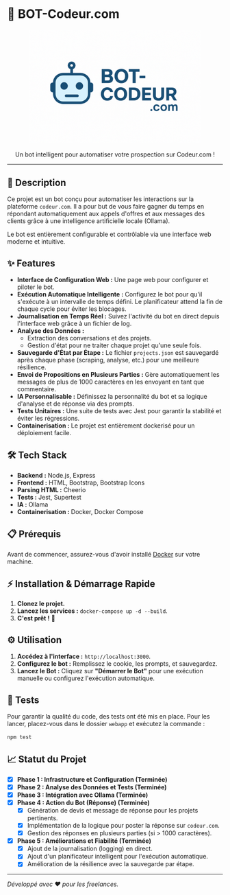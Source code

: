 # 🤖 BOT-Codeur.com

<p align="center">
  <img src="bot.png" alt="Bot-Codeur.com Logo" width="400"/>
</p>

<p align="center">
    Un bot intelligent pour automatiser votre prospection sur Codeur.com !
</p>

---

## 🚀 Description

Ce projet est un bot conçu pour automatiser les interactions sur la plateforme `codeur.com`. Il a pour but de vous faire gagner du temps en répondant automatiquement aux appels d'offres et aux messages des clients grâce à une intelligence artificielle locale (Ollama).

Le bot est entièrement configurable et contrôlable via une interface web moderne et intuitive.

## ✨ Features

- **Interface de Configuration Web :** Une page web pour configurer et piloter le bot.
- **Exécution Automatique Intelligente :** Configurez le bot pour qu'il s'exécute à un intervalle de temps défini. Le planificateur attend la fin de chaque cycle pour éviter les blocages.
- **Journalisation en Temps Réel :** Suivez l'activité du bot en direct depuis l'interface web grâce à un fichier de log.
- **Analyse des Données :**
  - Extraction des conversations et des projets.
  - Gestion d'état pour ne traiter chaque projet qu'une seule fois.
- **Sauvegarde d'État par Étape :** Le fichier `projects.json` est sauvegardé après chaque phase (scraping, analyse, etc.) pour une meilleure résilience.
- **Envoi de Propositions en Plusieurs Parties :** Gère automatiquement les messages de plus de 1000 caractères en les envoyant en tant que commentaire.
- **IA Personnalisable :** Définissez la personnalité du bot et sa logique d'analyse et de réponse via des prompts.
- **Tests Unitaires :** Une suite de tests avec Jest pour garantir la stabilité et éviter les régressions.
- **Containerisation :** Le projet est entièrement dockerisé pour un déploiement facile.

## 🛠️ Tech Stack

- **Backend :** Node.js, Express
- **Frontend :** HTML, Bootstrap, Bootstrap Icons
- **Parsing HTML :** Cheerio
- **Tests :** Jest, Supertest
- **IA :** Ollama
- **Containerisation :** Docker, Docker Compose

## 📋 Prérequis

Avant de commencer, assurez-vous d'avoir installé [Docker](https://www.docker.com/get-started) sur votre machine.

## ⚡ Installation & Démarrage Rapide

1.  **Clonez le projet.**
2.  **Lancez les services :** `docker-compose up -d --build`.
3.  **C'est prêt !** 🎉

## ⚙️ Utilisation

1.  **Accédez à l'interface :** `http://localhost:3000`.
2.  **Configurez le bot :** Remplissez le cookie, les prompts, et sauvegardez.
3.  **Lancez le Bot :** Cliquez sur **"Démarrer le Bot"** pour une exécution manuelle ou configurez l'exécution automatique.

## 🧪 Tests

Pour garantir la qualité du code, des tests ont été mis en place. Pour les lancer, placez-vous dans le dossier `webapp` et exécutez la commande :

```bash
npm test
```

## 📈 Statut du Projet

- [x] **Phase 1 : Infrastructure et Configuration (Terminée)**
- [x] **Phase 2 : Analyse des Données et Tests (Terminée)**
- [x] **Phase 3 : Intégration avec Ollama (Terminée)**
- [x] **Phase 4 : Action du Bot (Réponse) (Terminée)**
  - [x] Génération de devis et message de réponse pour les projets pertinents.
  - [x] Implémentation de la logique pour poster la réponse sur `codeur.com`.
  - [x] Gestion des réponses en plusieurs parties (si > 1000 caractères).
- [x] **Phase 5 : Améliorations et Fiabilité (Terminée)**
  - [x] Ajout de la journalisation (logging) en direct.
  - [x] Ajout d'un planificateur intelligent pour l'exécution automatique.
  - [x] Amélioration de la résilience avec la sauvegarde par étape.

---

*Développé avec ❤️ pour les freelances.*
